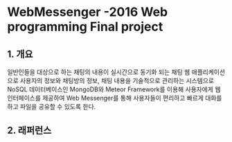 # WebMessenger -2016 Web programming Final project

## 1. 개요
  일반인들을 대상으로 하는 채팅의 내용이 실시간으로 동기화 되는 채팅 웹 애플리케이션으로 사용자의 정보와 채팅방의 정보, 
  채팅 내용을 기술적으로 관리하는 시스템으로 NoSQL 데이터베이스인 MongoDB와 Meteor Framework를 이용해 사용자에게 웹 인터페이스를
  제공하여 Web Messenger를 통해 사용자들이 편리하고 빠르게 대화를 하고 파일을 공유할 수 있도록 한다.
  
## 2. 래퍼런스
